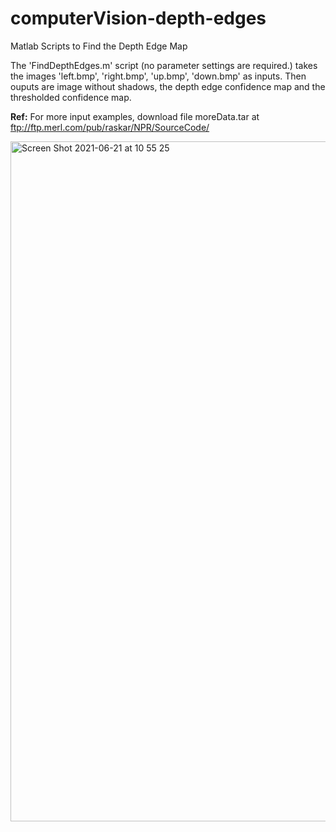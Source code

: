 # computerVision-depth-edges
Matlab Scripts to Find the Depth Edge Map

The 'FindDepthEdges.m' script (no parameter settings are required.) takes the images 'left.bmp', 'right.bmp', 'up.bmp', 'down.bmp' as inputs. Then ouputs are image without shadows, the depth edge confidence map and the thresholded confidence map.

**Ref:** For more input examples, download file moreData.tar at ftp://ftp.merl.com/pub/raskar/NPR/SourceCode/

<img width="1088" alt="Screen Shot 2021-06-21 at 10 55 25" src="https://user-images.githubusercontent.com/20106869/122727180-71fcbb00-d27f-11eb-9505-b25493b65cae.png">
